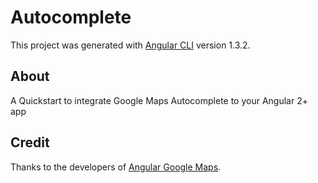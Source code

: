 # Autocomplete

This project was generated with [Angular CLI](https://github.com/angular/angular-cli) version 1.3.2.

## About

A Quickstart to integrate Google Maps Autocomplete to your Angular 2+ app

## Credit

Thanks to the developers of [Angular Google Maps](https://angular-maps.com).

